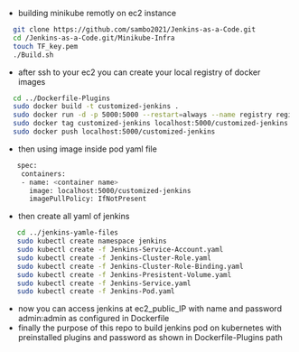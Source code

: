 - building minikube remotly on ec2 instance 
```sh
  git clone https://github.com/sambo2021/Jenkins-as-a-Code.git
  cd /Jenkins-as-a-Code.git/Minikube-Infra
  touch TF_key.pem
  ./Build.sh
```

- after ssh to your ec2 you can create your local registry of docker images
```sh
  cd ../Dockerfile-Plugins
  sudo docker build -t customized-jenkins .
  sudo docker run -d -p 5000:5000 --restart=always --name registry registry:2 
  sudo docker tag customized-jenkins localhost:5000/customized-jenkins
  sudo docker push localhost:5000/customized-jenkins
```
- then using image inside pod yaml file 
```sh
   spec:
    containers:
    - name: <container name>
      image: localhost:5000/customized-jenkins
      imagePullPolicy: IfNotPresent
```


- then create all yaml of jenkins 
```sh
   cd ../jenkins-yamle-files
   sudo kubectl create namespace jenkins
   sudo kubectl create -f Jenkins-Service-Account.yaml
   sudo kubectl create -f Jenkins-Cluster-Role.yaml
   sudo kubectl create -f Jenkins-Cluster-Role-Binding.yaml
   sudo kubectl create -f Jenkins-Presistent-Volume.yaml
   sudo kubectl create -f Jenkins-Service.yaml
   sudo kubectl create -f Jenkins-Pod.yaml
```
- now you can access jenkins at ec2_public_IP with name and password admin:admin as configured in Dockerfile
- finally the purpose of this repo to build jenkins pod on kubernetes with preinstalled plugins and password as shown in Dockerfile-Plugins path

